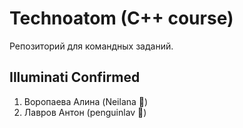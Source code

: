 # Technoatom (C++ course)
Репозиторий для командных заданий.
## Illuminati Confirmed

1. Воропаева Алина (Neilana :dolphin:)
2. Лавров Антон (penguinlav :penguin:)
